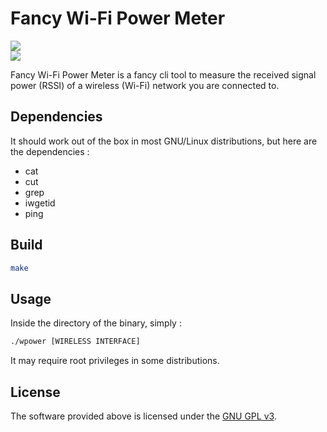 # Fancy Wi-Fi Power Meter
<p align=left>
<a target="_blank" href="https://www.gnu.org/licenses/gpl-3.0.en.html" title="License: GPL v3">
<img src="https://img.shields.io/badge/License:-GPL%20v3-darkred.svg">
</a>
<br>
<img src="https://i.imgur.com/HSFUo6M.png"> 
</p>
Fancy Wi-Fi Power Meter is a fancy cli tool to measure the received signal power (RSSI) of a wireless  (Wi-Fi)  network you are connected to.

## Dependencies
It should work out of the box in most GNU/Linux distributions, but here are the dependencies :
* cat
* cut
* grep
* iwgetid
* ping

## Build
``` bash
make
```
## Usage
Inside the directory of the binary, simply :
``` bash
./wpower [WIRELESS INTERFACE]
```
It may require root privileges in some distributions.
## License
The software provided above is licensed under the [GNU GPL v3](https://www.gnu.org/licenses/gpl-3.0.en.html).
